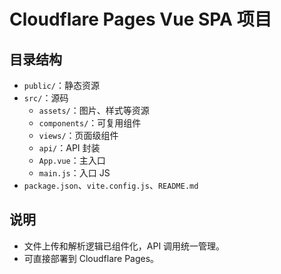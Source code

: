 # Cloudflare Pages Vue SPA 项目

## 目录结构
- `public/`：静态资源
- `src/`：源码
  - `assets/`：图片、样式等资源
  - `components/`：可复用组件
  - `views/`：页面级组件
  - `api/`：API 封装
  - `App.vue`：主入口
  - `main.js`：入口 JS
- `package.json`、`vite.config.js`、`README.md`

## 说明
- 文件上传和解析逻辑已组件化，API 调用统一管理。
- 可直接部署到 Cloudflare Pages。

